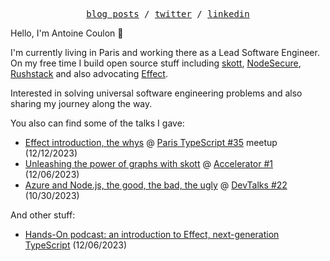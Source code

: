 <p align="center">
  <samp>
    <a href="https://dev.to/antoinecoulon">blog posts</a> /    
    <a href="https://twitter.com/c9antoine">twitter</a> /
    <a href="https://www.linkedin.com/in/antoine-coulon-c9">linkedin</a>
  </samp>
</p>


Hello, I'm Antoine Coulon 👋

I'm currently living in Paris and working there as a Lead Software Engineer. On my free time I build open source stuff including [skott](https://github.com/antoine-coulon/skott), [NodeSecure](https://github.com/NodeSecure), [Rushstack](https://github.com/microsoft/rushstack) and also advocating [Effect](https://effect.website/).

Interested in solving universal software engineering problems and also sharing my journey along the way.

You also can find some of the talks I gave:

-  [Effect introduction, the whys](https://app.getcontrast.io/watch/paris-typescript-paris-typescript-35) @ [Paris TypeScript #35](https://www.meetup.com/paris-typescript/events/297232045/) meetup (12/12/2023)
-  [Unleashing the power of graphs with skott]() @ [Accelerator #1](https://www.meetup.com/fr-FR/accelerator-engineering/events/297557363) (12/06/2023)
-  [Azure and Node.js, the good, the bad, the ugly](https://antoine-coulon.github.io/azure-app-service-and-nodejs-talk/1) @ [DevTalks #22](https://www.meetup.com/devtalks-net/events/296719027/) (10/30/2023)

And other stuff:

- [Hands-On podcast: an introduction to Effect, next-generation TypeScript](https://www.youtube.com/watch?v=MpmNN4L5xTY) (12/06/2023)
